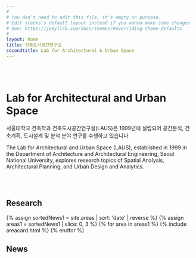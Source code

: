 ```yaml
---
#
# You don't need to edit this file, it's empty on purpose.
# Edit sleeks's default layout instead if you wanna make some changes
# See: https://jekyllrb.com/docs/themes/#overriding-theme-defaults
#
layout: home
title: 건축도시공간연구실
secondtitle: Lab for Architectural & Urban Space
---
```


<br/><br/>

<link rel="preconnect" href="https://fonts.googleapis.com">
<link rel="preconnect" href="https://fonts.gstatic.com" crossorigin>
<link href="https://fonts.googleapis.com/css2?family=Poppins:wght@600&display=swap" rel="stylesheet">

<!---

<table style="border-collapse: collapse; width: 100%; border:none;" border="1" align="left">
<tbody>
<tr><td style=" border-left-width: 0px; border-top-width: 0px; border-right-width: 0px; border-bottom-width: 0px; padding-left: 0px; padding-top: 0px; padding-bottom: 0px; padding-right: 0px;"><span style=" font-family: 'Poppins', sans-serif; font-size: 400%">LAUS</span></td></tr>
<tr><td style="border-left-width: 0px; border-top-width: 0px; border-right-width: 0px; border-bottom-width: 0px; padding-left: 0px; padding-top: 0px; padding-bottom: 0px; padding-right: 0px;"><span style=" font-family: 'Poppins', sans-serif; font-size: 150%">Lab for Architecture and Urban Space</span></td></tr>
</tbody>
</table>

<br/>

-->

# Lab for Architectural and Urban Space

서울대학교 건축학과 건축도시공간연구실(LAUS)은 1999년에 설립되어 공간분석, 건축계획, 도시설계 및 분석 분야 연구를 수행하고 있습니다. 

The Lab for Architectural and Urban Space (LAUS), established in 1999 in the Department of Architecture and Architectural Engineering, Seoul National University, explores research topics of Spatial Analysis, Architectural Planning, and Urban Design and Analytics. 

<br/><br/>

## Research
<div class="container">
    <div class="post-list" itemscope="" itemtype="http://schema.org/Blog">
    {% assign sortedNews1 = site.areas | sort: 'date' | reverse %}
    {% assign areas1 = sortedNews1 | slice: 0, 3 %}
    {% for area in areas1 %}
    {% include areacard.html %}
    {% endfor %}
    <!-- {% include pagination.html %} -->
    </div>
</div>

<style>
    table th {
        font-size:1.1rem;
        font-weight:bold;
        border: 0px;
        padding : 0px;
        width: 10%;
        background-color : #ffffff;
    }
    thead {
        border: 0px;
    }
    .summary {
      font-size: 1rem;
      font-weight: normal;
    }
</style>


## News

<figure data-behold-id="tSL96p4HaxD2zj1of56E"></figure>
<script src="https://w.behold.so/widget.js" type="module"></script>
